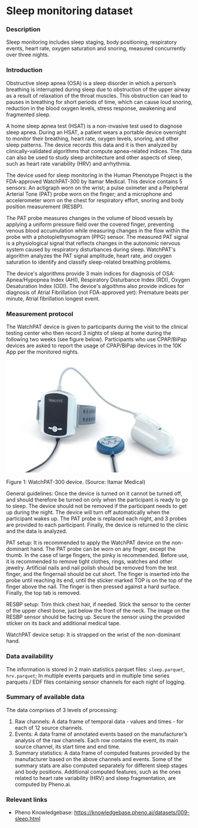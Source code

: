 # Sleep monitoring dataset  

### Description

Sleep monitoring includes sleep staging, body positioning, respiratory events, heart rate, oxygen saturation and snoring, measured concurrently over three nights.

### Introduction 
<!-- just for sleep: shortened from the original introduction in the data doc -->
Obstructive sleep apnea (OSA) is a sleep disorder in which a person’s breathing is interrupted during sleep due to obstruction of the upper airway as a result of relaxation of the throat muscles. This obstruction can lead to pauses in breathing for short periods of time, which can cause loud snoring, reduction in the  blood oxygen levels, stress response, awakening and fragmented sleep.

A home sleep apnea test (HSAT) is a non-invasive test used to diagnose sleep apnea. During an HSAT, a patient wears a portable device overnight to monitor their breathing, heart rate, oxygen levels, snoring, and other sleep patterns. The device records this data and it is then analyzed by clinically-validated algorithms that compute apnea-related indices. The data can also be used to study sleep architecture and other aspects of sleep, such as heart rate variability (HRV) and arrhythmia.

The device used for sleep monitoring in the Human Phenotype Project is the FDA-approved WatchPAT-300 by Itamar Medical. This device contains 5 sensors: An actigraph worn on the wrist; a pulse oximeter and a Peripheral Arterial Tone (PAT) probe worn on the finger; and a microphone and accelerometer worn on the chest for respiratory effort, snoring and body position measurement (RESBP).

The PAT probe measures changes in the volume of blood vessels by applying a uniform pressure field over the covered finger, preventing venous blood accumulation while measuring changes in the flow within the probe with a photoplethysmogram (PPG) sensor. The measured PAT signal is a physiological signal that reflects changes in the autonomic nervous system caused by respiratory disturbances during sleep. WatchPAT's algorithm analyzes the PAT signal amplitude, heart rate, and oxygen saturation to identify and classify sleep-related breathing problems.

The device's algorithms provide 3 main indices for diagnosis of OSA: Apnea/Hypopnea Index (AHI), Respiratory Disturbance Index (RDI), Oxygen Desaturation Index (ODI). The device's algoithms also provide indices for diagnosis of Atrial Fibrillation (not FDA-approved yet): Premature beats per minute, Atrial fibrillation longest event.

### Measurement protocol 
<!-- long measurment protocol for the data browser -->
The WatchPAT device is given to participants during the visit to the clinical testing center who then record 3 nights of sleep at home during the following two weeks (see figure below). Participants who use CPAP/BiPap devices are asked to report the usage of CPAP/BiPap devices in the 10K App per the monitored nights.

![image alt](sleep_info_figure1.png)

Figure 1: WatchPAT-300 device. (Source: Itamar Medical)

General guidelines: Once the device is turned on it cannot be turned off, and should therefore be turned on only when the participant is ready to go to sleep. The device should not be removed if the participant needs to get up during the night. The device will turn off automatically when the participant wakes up. The PAT probe is replaced each night, and 3 probes are provided to each participant. Finally, the device is returned to the clinic and the data is analyzed.

PAT setup: It is recommended to apply the WatchPAT device on the non-dominant hand. The PAT probe can be worn on any finger, except the thumb. In the case of large fingers, the pinky is recommended. Before use, it is recommended to remove tight clothes, rings, watches and other jewelry. Artificial nails and nail polish should be removed from the test finger, and the fingernail should be cut short. The finger is inserted into the probe until reaching its end, until the sticker marked TOP is on the top of the finger above the nail. The finger is then pressed against a hard surface. Finally, the top tab is removed.

RESBP setup: Trim thick chest hair, if needed. Stick the sensor to the center of the upper chest bone, just below the front of the neck. The image on the RESBP sensor should be facing up. Secure the sensor using the provided sticker on its back and additional medical tape.

WatchPAT device setup: It is strapped on the wrist of the non-dominant hand.

### Data availability 
<!-- for the example notebooks -->
The information is stored in 2 main statistics parquet files: `sleep.parquet`, `hrv.parquet`; In multiple events parquets and in multiple time series parquets / EDF files containing sensor channels for each night of logging.

### Summary of available data 
<!-- for the data browser -->
The data comprises of 3 levels of processing:

1. Raw channels: A data frame of temporal data - values and times - for each of 12 source channels.
2. Events: A data frame of annotated events based on the manufacturer’s analysis of the raw channels. Each row contains the event, its main source channel, its start time and end time.
3. Summary statistics: A data frame of computed features provided by the manufacturer based on the above channels and events. Some of the summary stats are also computed separately for different sleep stages and body positions. Additional computed features, such as the ones related to heart rate variability (HRV) and sleep fragmentation, are computed by Pheno.ai.

### Relevant links

* Pheno Knowledgebase: https://knowledgebase.pheno.ai/datasets/009-sleep.html